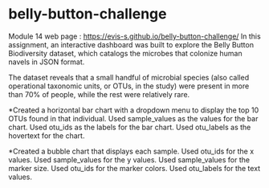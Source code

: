 # belly-button-challenge
Module 14
web page : https://evis-s.github.io/belly-button-challenge/
In this assignment, an interactive dashboard was built to explore the Belly Button Biodiversity dataset, which catalogs the microbes that colonize human navels in JSON format.

The dataset reveals that a small handful of microbial species (also called operational taxonomic units, or OTUs, in the study) were present in more than 70% of people, while the rest were relatively rare.


*Created a horizontal bar chart with a dropdown menu to display the top 10 OTUs found in that individual.
Used sample_values as the values for the bar chart.
Used otu_ids as the labels for the bar chart.
Used otu_labels as the hovertext for the chart.

*Created a bubble chart that displays each sample.
Used otu_ids for the x values.
Used sample_values for the y values.
Used sample_values for the marker size.
Used otu_ids for the marker colors.
Used otu_labels for the text values.
